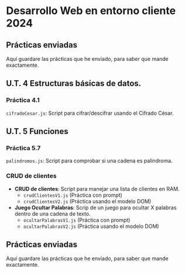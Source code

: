 # Desarrollo Web en entorno cliente 2024
## Prácticas enviadas
Aquí guardare las prácticas que he enviado, para saber que mande exactamente.
## U.T. 4 Estructuras básicas de datos.
### Práctica 4.1
`cifradoCesar.js`: Script para cifrar/descifrar usando el Cifrado César.
## U.T. 5 Funciones
### Práctica 5.7
`palindromos.js`: Script para comprobar si una cadena es palindroma.

### CRUD de clientes
- **CRUD de clientes**: Script para manejar una lista de clientes en RAM.
  - `crudClientesV1.js` (Práctica con prompt)
  - `crudClientesV2.js` (Práctica usando el modelo DOM)
- **Juego Ocultar Palabras**: Scrip de un juego para ocultar X palabras dentro de una cadena de texto.
  - `ocultarPalabrasV1.js` (Práctica con prompt)
  - `ocultarPalabrasV2.js` (Práctica usando el modelo DOM)

## Prácticas enviadas
Aquí guardare las prácticas que he enviado, para saber que mande exactamente.
